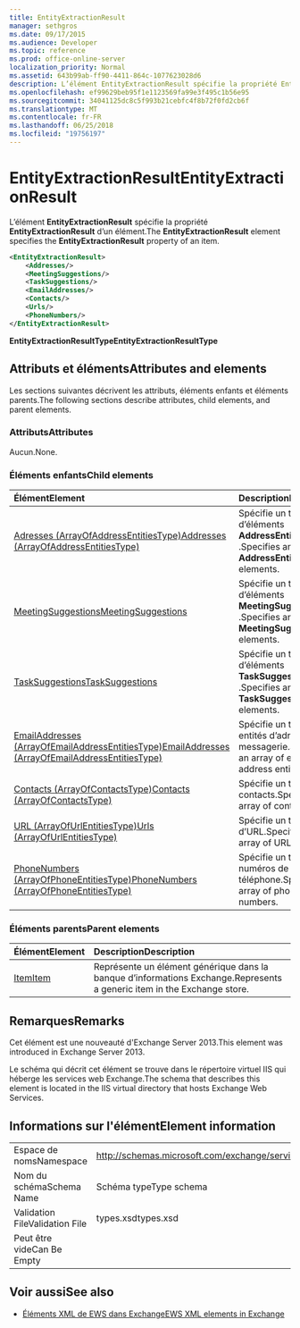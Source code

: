```yaml
---
title: EntityExtractionResult
manager: sethgros
ms.date: 09/17/2015
ms.audience: Developer
ms.topic: reference
ms.prod: office-online-server
localization_priority: Normal
ms.assetid: 643b99ab-ff90-4411-864c-1077623028d6
description: L’élément EntityExtractionResult spécifie la propriété EntityExtractionResult d’un élément.
ms.openlocfilehash: ef99629beb95f1e1123569fa99e3f495c1b56e95
ms.sourcegitcommit: 34041125dc8c5f993b21cebfc4f8b72f0fd2cb6f
ms.translationtype: MT
ms.contentlocale: fr-FR
ms.lasthandoff: 06/25/2018
ms.locfileid: "19756197"
---
```

# <a name="entityextractionresult"></a><span data-ttu-id="1fe5b-103">EntityExtractionResult</span><span class="sxs-lookup"><span data-stu-id="1fe5b-103">EntityExtractionResult</span></span>

<span data-ttu-id="1fe5b-104">L’élément **EntityExtractionResult** spécifie la propriété **EntityExtractionResult** d’un élément.</span><span class="sxs-lookup"><span data-stu-id="1fe5b-104">The **EntityExtractionResult** element specifies the **EntityExtractionResult** property of an item.</span></span> 
  
```XML
<EntityExtractionResult>
    <Addresses/>
    <MeetingSuggestions/>
    <TaskSuggestions/>
    <EmailAddresses/>
    <Contacts/>
    <Urls/>
    <PhoneNumbers/>
</EntityExtractionResult>
```

 <span data-ttu-id="1fe5b-105">**EntityExtractionResultType**</span><span class="sxs-lookup"><span data-stu-id="1fe5b-105">**EntityExtractionResultType**</span></span>
## <a name="attributes-and-elements"></a><span data-ttu-id="1fe5b-106">Attributs et éléments</span><span class="sxs-lookup"><span data-stu-id="1fe5b-106">Attributes and elements</span></span>

<span data-ttu-id="1fe5b-107">Les sections suivantes décrivent les attributs, éléments enfants et éléments parents.</span><span class="sxs-lookup"><span data-stu-id="1fe5b-107">The following sections describe attributes, child elements, and parent elements.</span></span>
  
### <a name="attributes"></a><span data-ttu-id="1fe5b-108">Attributs</span><span class="sxs-lookup"><span data-stu-id="1fe5b-108">Attributes</span></span>

<span data-ttu-id="1fe5b-109">Aucun.</span><span class="sxs-lookup"><span data-stu-id="1fe5b-109">None.</span></span>
  
### <a name="child-elements"></a><span data-ttu-id="1fe5b-110">Éléments enfants</span><span class="sxs-lookup"><span data-stu-id="1fe5b-110">Child elements</span></span>

|<span data-ttu-id="1fe5b-111">**Élément**</span><span class="sxs-lookup"><span data-stu-id="1fe5b-111">**Element**</span></span>|<span data-ttu-id="1fe5b-112">**Description**</span><span class="sxs-lookup"><span data-stu-id="1fe5b-112">**Description**</span></span>|
|:-----|:-----|
|[<span data-ttu-id="1fe5b-113">Adresses (ArrayOfAddressEntitiesType)</span><span class="sxs-lookup"><span data-stu-id="1fe5b-113">Addresses (ArrayOfAddressEntitiesType)</span></span>](addresses-arrayofaddressentitiestype.md) <br/> |<span data-ttu-id="1fe5b-114">Spécifie un tableau d’éléments **AddressEntity** .</span><span class="sxs-lookup"><span data-stu-id="1fe5b-114">Specifies an array of **AddressEntity** elements.</span></span>  <br/> |
|[<span data-ttu-id="1fe5b-115">MeetingSuggestions</span><span class="sxs-lookup"><span data-stu-id="1fe5b-115">MeetingSuggestions</span></span>](meetingsuggestions.md) <br/> |<span data-ttu-id="1fe5b-116">Spécifie un tableau d’éléments **MeetingSuggestion** .</span><span class="sxs-lookup"><span data-stu-id="1fe5b-116">Specifies an array of **MeetingSuggestion** elements.</span></span>  <br/> |
|[<span data-ttu-id="1fe5b-117">TaskSuggestions</span><span class="sxs-lookup"><span data-stu-id="1fe5b-117">TaskSuggestions</span></span>](tasksuggestions.md) <br/> |<span data-ttu-id="1fe5b-118">Spécifie un tableau d’éléments **TaskSuggestion** .</span><span class="sxs-lookup"><span data-stu-id="1fe5b-118">Specifies an array of **TaskSuggestion** elements.</span></span>  <br/> |
|[<span data-ttu-id="1fe5b-119">EmailAddresses (ArrayOfEmailAddressEntitiesType)</span><span class="sxs-lookup"><span data-stu-id="1fe5b-119">EmailAddresses (ArrayOfEmailAddressEntitiesType)</span></span>](emailaddresses-arrayofemailaddressentitiestype.md) <br/> |<span data-ttu-id="1fe5b-120">Spécifie un tableau des entités d’adresse de messagerie.</span><span class="sxs-lookup"><span data-stu-id="1fe5b-120">Specifies an array of email address entities.</span></span>  <br/> |
|[<span data-ttu-id="1fe5b-121">Contacts (ArrayOfContactsType)</span><span class="sxs-lookup"><span data-stu-id="1fe5b-121">Contacts (ArrayOfContactsType)</span></span>](contacts-arrayofcontactstype.md) <br/> |<span data-ttu-id="1fe5b-122">Spécifie un tableau des contacts.</span><span class="sxs-lookup"><span data-stu-id="1fe5b-122">Specifies an array of contacts.</span></span>  <br/> |
|[<span data-ttu-id="1fe5b-123">URL (ArrayOfUrlEntitiesType)</span><span class="sxs-lookup"><span data-stu-id="1fe5b-123">Urls (ArrayOfUrlEntitiesType)</span></span>](urls-arrayofurlentitiestype.md) <br/> |<span data-ttu-id="1fe5b-124">Spécifie un tableau d’URL.</span><span class="sxs-lookup"><span data-stu-id="1fe5b-124">Specifies an array of URLs.</span></span>  <br/> |
|[<span data-ttu-id="1fe5b-125">PhoneNumbers (ArrayOfPhoneEntitiesType)</span><span class="sxs-lookup"><span data-stu-id="1fe5b-125">PhoneNumbers (ArrayOfPhoneEntitiesType)</span></span>](phonenumbers-arrayofphoneentitiestype.md) <br/> |<span data-ttu-id="1fe5b-126">Spécifie un tableau des numéros de téléphone.</span><span class="sxs-lookup"><span data-stu-id="1fe5b-126">Specifies an array of phone numbers.</span></span>  <br/> |
   
### <a name="parent-elements"></a><span data-ttu-id="1fe5b-127">Éléments parents</span><span class="sxs-lookup"><span data-stu-id="1fe5b-127">Parent elements</span></span>

|<span data-ttu-id="1fe5b-128">**Élément**</span><span class="sxs-lookup"><span data-stu-id="1fe5b-128">**Element**</span></span>|<span data-ttu-id="1fe5b-129">**Description**</span><span class="sxs-lookup"><span data-stu-id="1fe5b-129">**Description**</span></span>|
|:-----|:-----|
|[<span data-ttu-id="1fe5b-130">Item</span><span class="sxs-lookup"><span data-stu-id="1fe5b-130">Item</span></span>](item.md) <br/> |<span data-ttu-id="1fe5b-131">Représente un élément générique dans la banque d’informations Exchange.</span><span class="sxs-lookup"><span data-stu-id="1fe5b-131">Represents a generic item in the Exchange store.</span></span>  <br/> |
   
## <a name="remarks"></a><span data-ttu-id="1fe5b-132">Remarques</span><span class="sxs-lookup"><span data-stu-id="1fe5b-132">Remarks</span></span>

<span data-ttu-id="1fe5b-133">Cet élément est une nouveauté d'Exchange Server 2013.</span><span class="sxs-lookup"><span data-stu-id="1fe5b-133">This element was introduced in Exchange Server 2013.</span></span>
  
<span data-ttu-id="1fe5b-134">Le schéma qui décrit cet élément se trouve dans le répertoire virtuel IIS qui héberge les services web Exchange.</span><span class="sxs-lookup"><span data-stu-id="1fe5b-134">The schema that describes this element is located in the IIS virtual directory that hosts Exchange Web Services.</span></span>
  
## <a name="element-information"></a><span data-ttu-id="1fe5b-135">Informations sur l'élément</span><span class="sxs-lookup"><span data-stu-id="1fe5b-135">Element information</span></span>

|||
|:-----|:-----|
|<span data-ttu-id="1fe5b-136">Espace de noms</span><span class="sxs-lookup"><span data-stu-id="1fe5b-136">Namespace</span></span>  <br/> |http://schemas.microsoft.com/exchange/services/2006/types  <br/> |
|<span data-ttu-id="1fe5b-137">Nom du schéma</span><span class="sxs-lookup"><span data-stu-id="1fe5b-137">Schema Name</span></span>  <br/> |<span data-ttu-id="1fe5b-138">Schéma type</span><span class="sxs-lookup"><span data-stu-id="1fe5b-138">Type schema</span></span>  <br/> |
|<span data-ttu-id="1fe5b-139">Validation File</span><span class="sxs-lookup"><span data-stu-id="1fe5b-139">Validation File</span></span>  <br/> |<span data-ttu-id="1fe5b-140">types.xsd</span><span class="sxs-lookup"><span data-stu-id="1fe5b-140">types.xsd</span></span>  <br/> |
|<span data-ttu-id="1fe5b-141">Peut être vide</span><span class="sxs-lookup"><span data-stu-id="1fe5b-141">Can Be Empty</span></span>  <br/> ||
   
## <a name="see-also"></a><span data-ttu-id="1fe5b-142">Voir aussi</span><span class="sxs-lookup"><span data-stu-id="1fe5b-142">See also</span></span>



- [<span data-ttu-id="1fe5b-143">Éléments XML de EWS dans Exchange</span><span class="sxs-lookup"><span data-stu-id="1fe5b-143">EWS XML elements in Exchange</span></span>](ews-xml-elements-in-exchange.md)

